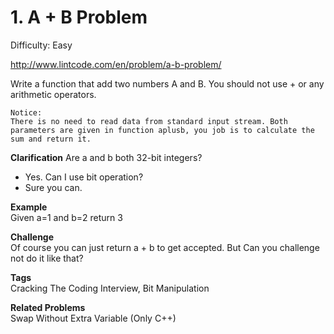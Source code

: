 # 1. A + B Problem

Difficulty: Easy

http://www.lintcode.com/en/problem/a-b-problem/

Write a function that add two numbers A and B. You should not use + or any arithmetic operators.

```
Notice:
There is no need to read data from standard input stream. Both parameters are given in function aplusb, you job is to calculate the sum and return it.
```

**Clarification**
Are a and b both 32-bit integers?
* Yes.
Can I use bit operation?
* Sure you can.

**Example**  
Given a=1 and b=2 return 3

**Challenge**  
Of course you can just return a + b to get accepted. But Can you challenge not do it like that?

**Tags**  
Cracking The Coding Interview, Bit Manipulation

**Related Problems**  
Swap Without Extra Variable (Only C++)
